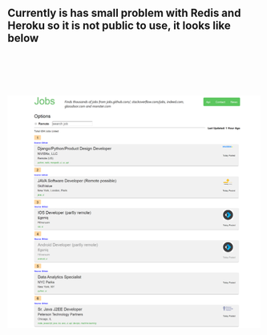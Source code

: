 <h2>Currently is has small problem with Redis and Heroku so it is not public to use, it looks like below<h2>
<br><br/>

![Alt text](job-app.png?raw=true "Title")
